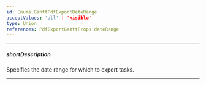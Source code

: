 ```yaml
---
id: Enums.GanttPdfExportDateRange
acceptValues: 'all' | 'visible'
type: Union
references: PdfExportGanttProps.dateRange
---
```

---
##### shortDescription
Specifies the date range for which to export tasks.

---
